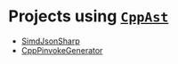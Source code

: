 Projects using [```CppAst```](https://github.com/xoofx/CppAst)
=====
* [SimdJsonSharp](https://github.com/EgorBo/SimdJsonSharp)
* [CppPinvokeGenerator](https://github.com/EgorBo/CppPinvokeGenerator)
